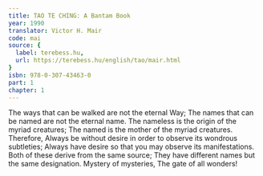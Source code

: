 ```yaml
---
title: TAO TE CHING: A Bantam Book
year: 1990
translator: Victor H. Mair
code: mai
source: {
  label: terebess.hu,
  url: https://terebess.hu/english/tao/mair.html
}
isbn: 978-0-307-43463-0
part: 1
chapter: 1
---
```

The ways that can be walked are not the eternal Way;
The names that can be named are not the eternal name.
The nameless is the origin of the myriad creatures;
The named is the mother of the myriad creatures.
Therefore,
Always be without desire in order to observe its wondrous subtleties;
Always have desire so that you may observe its manifestations.
Both of these derive from the same source;
They have different names but the same designation.
Mystery of mysteries,
The gate of all wonders!